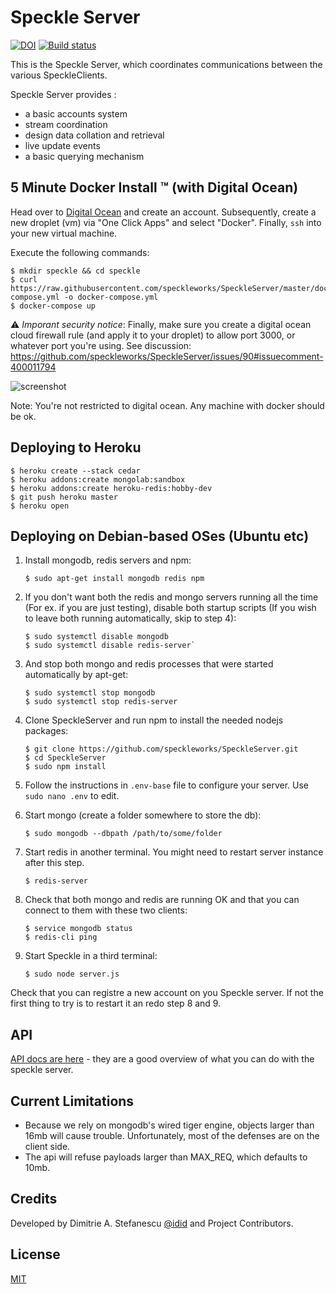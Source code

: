 # Speckle Server
[![DOI](https://zenodo.org/badge/74043433.svg)](https://zenodo.org/badge/latestdoi/74043433) [![Build status](https://ci.appveyor.com/api/projects/status/xo9uun3wdo5x8538?svg=true)](https://ci.appveyor.com/project/SpeckleWorks/speckleserver)


This is the Speckle Server, which coordinates communications between the various SpeckleClients.


Speckle Server provides :
- a basic accounts system
- stream coordination
- design data collation and retrieval
- live update events
- a basic querying mechanism

## 5 Minute Docker Install ™️ (with Digital Ocean)

Head over to [Digital Ocean](https://www.digitalocean.com/) and create an account. Subsequently, create a new droplet (vm) via "One Click Apps" and select "Docker". Finally, `ssh` into your new virtual machine.

Execute the following commands:

    $ mkdir speckle && cd speckle
    $ curl https://raw.githubusercontent.com/speckleworks/SpeckleServer/master/docker-compose.yml -o docker-compose.yml
    $ docker-compose up

⚠️ *Imporant security notice*: Finally, make sure  you  create a digital ocean cloud firewall rule (and apply it to your droplet) to allow port 3000, or whatever port you're using. See discussion: https://github.com/speckleworks/SpeckleServer/issues/90#issuecomment-400011794

![screenshot](https://user-images.githubusercontent.com/7696515/41862603-4972fcc0-789c-11e8-8a79-268280376a1a.png)

Note: You're not restricted to digital ocean. Any machine with docker should be ok.

## Deploying to Heroku

    $ heroku create --stack cedar
    $ heroku addons:create mongolab:sandbox
    $ heroku addons:create heroku-redis:hobby-dev
    $ git push heroku master
    $ heroku open

## Deploying on Debian-based OSes (Ubuntu etc)

1) Install mongodb, redis servers and npm: 

       $ sudo apt-get install mongodb redis npm

2) If you don't want both the redis and mongo servers running all the time (For ex. if you are just testing), disable both startup scripts (If you wish to leave both running automatically, skip to step 4):

       $ sudo systemctl disable mongodb
       $ sudo systemctl disable redis-server`

3) And stop both mongo and redis processes that were started automatically by apt-get: 

       $ sudo systemctl stop mongodb
       $ sudo systemctl stop redis-server

4) Clone SpeckleServer and run npm to install the needed nodejs packages: 

       $ git clone https://github.com/speckleworks/SpeckleServer.git
       $ cd SpeckleServer
       $ sudo npm install

5) Follow the instructions in `.env-base` file to configure your server. Use `sudo nano .env` to edit.
    
6) Start mongo (create a folder somewhere to store the db): 

       $ sudo mongodb --dbpath /path/to/some/folder
    
7) Start redis in another terminal. You might need to restart server instance after this step. 

       $ redis-server
 
8) Check that both mongo and redis are running OK and that you can connect to them with these two clients:

       $ service mongodb status
       $ redis-cli ping
    
9) Start Speckle in a third terminal: 

       $ sudo node server.js

Check that you can registre a new account on you Speckle server. If not the first thing to try is to restart it an redo step 8 and 9.

## API
[API docs are here](https://speckleworks.github.io/SpeckleSpecs/) - they are a good overview of what you can do with the speckle server.

## Current Limitations

- Because we rely on mongodb's wired tiger engine, objects larger than 16mb will cause trouble. Unfortunately, most of the defenses are on the client side. 
- The api will refuse payloads larger than MAX_REQ, which defaults to 10mb.

## Credits
Developed by Dimitrie A. Stefanescu [@idid](http://twitter.com/idid) and Project Contributors.

## License
[MIT](https://github.com/speckleworks/SpeckleServer/blob/master/LICENSE)

